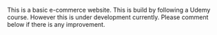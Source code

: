 This is a basic e-commerce website. This is build by following a Udemy course. However this is under development currently.
Please comment below if there is any improvement.
